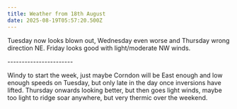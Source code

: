 ```yaml
---
title: Weather from 18th August
date: 2025-08-19T05:57:20.500Z
---
```

Tuesday now looks blown out, Wednesday even worse and Thursday wrong direction NE.  Friday looks good with light/moderate NW winds.   

\-----------------------

Windy to start the week, just maybe Corndon will be East enough and low enough speeds on Tuesday, but only late in the day once inversions have lifted.  Thursday onwards looking better, but then goes light winds, maybe too light to ridge soar anywhere, but very thermic over the weekend.